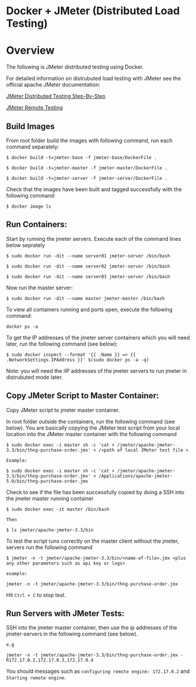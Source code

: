 # Docker + JMeter (Distributed Load Testing)

# Overview

The following is JMeter distributed testing using Docker. 

For detailed information on distrubuted load testing with JMeter see the official apache JMeter documentation:

[JMeter Distributed Testing Step-By-Step](https://jmeter.apache.org/usermanual/jmeter_distributed_testing_step_by_step.html)

[JMeter Remote Testing](https://jmeter.apache.org/usermanual/remote-test.html)

## Build Images

From root folder build the images with following command, run each command separately:

```
$ docker build -t=jmeter-base -f jmeter-base/DockerFile .

$ docker build -t=jmeter-master -f jmeter-master/DockerFile .

$ docker build -t=jmeter-server -f jmeter-server/DockerFile .

```
Check that the images have been built and tagged successfully with the following command:

```
$ docker image ls

```

## Run Containers:

Start by running the jmeter servers.  Execute each of the command lines below seprately

```
$ sudo docker run -dit --name server01 jmeter-server /bin/bash

$ sudo docker run -dit --name server02 jmeter-server /bin/bash

$ sudo docker run -dit --name server03 jmeter-server /bin/bash
```

Now run the master server:

```
$ sudo docker run -dit --name master jmeter-master /bin/bash
```

To view all containers running and ports open, execute the following command:

```
docker ps -a

```

To get the IP addresses of the jmeter server containers which you will need later, run the following command (see below):

```
$ sudo docker inspect --format '{{ .Name }} => {{ .NetworkSettings.IPAddress }}' $(sudo docker ps -a -q)
```

Note: you will need the  iIP addresses of the jmeter servers to run jmeter in distrubuted mode later.

## Copy JMeter Script to Master Container:

Copy JMeter script to jmeter master container.

In root folder outside the containers, run the following command (see below).  You are basically copying the JMeter test script from your local location into the JMeter master container with the following command 


```
$ sudo docker exec -i master sh -c 'cat > /jmeter/apache-jmeter-3.3/bin/thng-purchase-order.jmx' < /<path of local JMeter test file >

Example:

$ sudo docker exec -i master sh -c 'cat > /jmeter/apache-jmeter-3.3/bin/thng-purchase-order.jmx' < /Applications/apache-jmeter-5.0/bin/thng-purchase-order.jmx

```

Check to see if the file has been successfully copied by doing a SSH into the jmeter master running container

```
$ sudo docker exec -it master /bin/bash

Then

$ ls jmeter/apache-jmeter-3.3/bin

```

To test the script runs correctly on the master client without the jmeter, servers run the following command

```
$ jmeter -n -t jmeter/apache-jmeter-3.3/bin/<name-of-file>.jmx <plus any other parameters such as api key or logs>

example:

jmeter -n -t jmeter/apache-jmeter-3.3/bin/thng-purchase-order.jmx

```

Hit `Ctrl + C` to stop test.

## Run Servers with JMeter Tests:

SSH into the jmeter master container, then use the ip addresses of the jmeter-servers in the following command (see below). 

```
e.g 

jmeter -n -t jmeter/apache-jmeter-3.3/bin/thng-purchase-order.jmx -R172.17.0.2,172.17.0.3,172.17.0.4
```

You should messages such as `configuring remote engine: 172.17.0.2` and `Starting remote engine`.